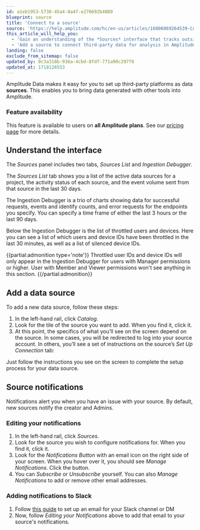 ```yaml
---
id: a1eb1953-5738-45a4-8a4f-e276692b4089
blueprint: source
title: 'Connect to a source'
source: 'https://help.amplitude.com/hc/en-us/articles/16806069264539-Connect-to-a-source'
this_article_will_help_you:
  - 'Gain an understanding of the *Sources* interface that tracks outside data sources, as well as the monitoring of ingested data'
  - 'Add a source to connect third-party data for analysis in Amplitude'
landing: false
exclude_from_sitemap: false
updated_by: 0c3a318b-936a-4cbd-8fdf-771a90c297f0
updated_at: 1718126553
---
```

Amplitude Data makes it easy for you to set up third-party platforms as data **sources**. This enables you to bring data generated with other tools into Amplitude.

### Feature availability

This feature is available to users on **all Amplitude plans**. See our [pricing page](https://amplitude.com/pricing) for more details.

## Understand the interface

The *Sources* panel includes two tabs, *Sources List* and *Ingestion Debugger*.

The *Sources List* tab shows you a list of the active data sources for a project, the activity status of each source, and the event volume sent from that source in the last 30 days. 

The Ingestion Debugger is a trio of charts showing data for successful requests, events and identify counts, and error requests for the endpoints you specify. You can specify a time frame of either the last 3 hours or the last 90 days.

Below the Ingestion Debugger is the list of throttled users and devices. Here you can see a list of which users and device IDs have been throttled in the last 30 minutes, as well as a list of silenced device IDs.

{{partial:admonition type='note'}}
 Throttled user IDs and device IDs will only appear in the Ingestion Debugger for users with Manager permissions or higher. User with Member and Viewer permissions won't see anything in this section.
{{/partial:admonition}}

## Add a data source

To add a new data source, follow these steps:

1. In the left-hand rail, click *Catalog*.
2. Look for the tile of the source you want to add. When you find it, click it.
3. At this point, the specifics of what you’ll see on the screen depend on the source. In some cases, you will be redirected to log into your source account. In others, you’ll see a set of instructions on the source’s *Set Up Connection* tab:  
  
Just follow the instructions you see on the screen to complete the setup process for your data source.

## Source notifications

Notifications alert you when you have an issue with your source. By default, new sources notify the creator and Admins.

### Editing your notifications

1. In the left-hand rail, click *Sources*.
2. Look for the source you wish to configure notifications for. When you find it, click it.
3. Look for the *Notifications Button* with an email icon on the right side of your screen. When you hover over it, you should see *Manage Notifications*. Click the button.
4. You can *Subscribe* or *Unsubscribe* yourself. You can also *Manage Notifications* to add or remove other email addresses.

### Adding notifications to Slack

1. Follow [this guide](https://slack.com/help/articles/206819278-Send-emails-to-Slack#h_01F4WDZG8RTCTNAMR4KJ7D419V) to set up an email for your Slack channel or DM
2. Now, follow *Editing your Notifications* above to add that email to your source's notifications.